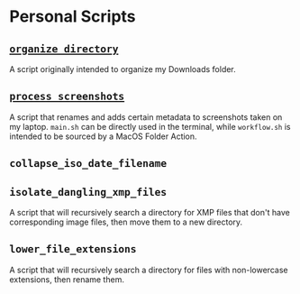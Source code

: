# Personal Scripts

## [`organize_directory`](https://github.com/CharlesMC11/organize_directory.git)

A script originally intended to organize my Downloads folder.

## [`process_screenshots`](https://github.com/CharlesMC11/process_screenshots.git)

A script that renames and adds certain metadata to screenshots taken on my
laptop. `main.sh` can be directly used in the terminal, while `workflow.sh` is
intended to be sourced by a MacOS Folder Action.

## `collapse_iso_date_filename`

## `isolate_dangling_xmp_files`

A script that will recursively search a directory for XMP files that don't have
corresponding image files, then move them to a new directory.

## `lower_file_extensions`

A script that will recursively search a directory for files with non-lowercase
extensions, then rename them.
